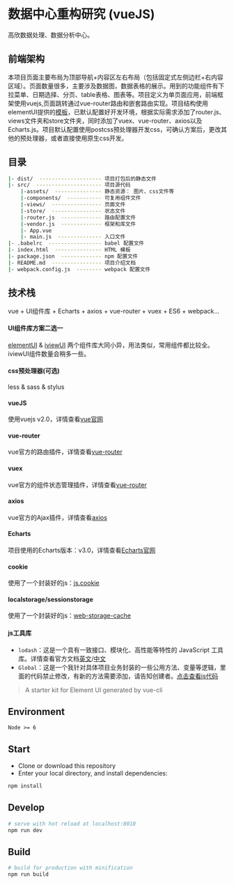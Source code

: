 # 数据中心重构研究 (vueJS)
高欣数据处理、数据分析中心。

## 前端架构
本项目页面主要布局为顶部导航+内容区左右布局（包括固定式左侧边栏+右内容区域）。页面数量很多，主要涉及数据图，数据表格的展示。用到的功能组件有下拉菜单、日期选择、分页、table表格、图表等。项目定义为单页面应用，前端框架使用vuejs,页面跳转通过vue-router路由和嵌套路由实现。项目结构使用elementUI提供的[模板](https://github.com/ElementUI/element-starter)，已默认配置好开发环境，根据实际需求添加了router.js、views文件夹和store文件夹，同时添加了vuex、vue-router、axios以及Echarts.js。项目默认配置使用postcss预处理器开发css，可确认方案后，更改其他的预处理器，或者直接使用原生css开发。

## 目录
```bash
|- dist/  -------------------- 项目打包后的静态文件
|- src/  --------------------- 项目源代码
    |-assets/  --------------- 静态资源： 图片、css文件等
    |-components/  ----------- 可复用组件文件
    |-views/  ---------------- 页面文件
    |-store/  ---------------- 状态文件
    |-router.js  ------------- 路由配置文件
    |-vendor.js  ------------- 框架和库文件
    |- App.vue
    |- main.js  -------------- 入口文件
|- .babelrc  ----------------- babel 配置文件
|- index.html  --------------- HTML 模板
|- package.json  ------------- npm 配置文件
|- README.md  ---------------- 项目介绍文档
|- webpack.config.js  -------- webpack 配置文件
```

## 技术栈
vue + UI组件库 + Echarts + axios + vue-router + vuex + ES6 + webpack...

#### UI组件库方案二选一
[elementUI](http://element.eleme.io/#/zh-CN/component) & [iviewUI](https://www.iviewui.com/components)
两个组件库大同小异，用法类似，常用组件都比较全。iviewUI组件数量会稍多一些。

#### css预处理器(可选)
less & sass & stylus

#### vueJS
使用vuejs v2.0，详情查看[vue官网](https://cn.vuejs.org)

#### vue-router
vue官方的路由插件，详情查看[vue-router](https://router.vuejs.org/zh-cn/essentials/getting-started.html)

#### vuex
vue官方的组件状态管理插件，详情查看[vue-router](http://vuex.vuejs.org/zh-cn/)

#### axios
vue官方的Ajax插件，详情查看[axios](https://github.com/mzabriskie/axios)

#### Echarts
项目使用的Echarts版本：v3.0，详情查看[Echarts官网](http://echarts.baidu.com/)

#### cookie
使用了一个封装好的js：[js.cookie](https://github.com/js-cookie/js-cookie)

#### localstorage/sessionstorage
使用了一个封装好的js：[web-storage-cache](https://github.com/WQTeam/web-storage-cache)

#### js工具库
* `lodash`：这是一个具有一致接口、模块化、高性能等特性的 JavaScript 工具库。详情查看官方文档[英文](https://lodash.com/)/[中文](http://lodashjs.com/)
* `Global`：这是一个我针对具体项目业务封装的一些公用方法、变量等逻辑，里面的代码禁止修改，有新的方法需要添加，请告知创建者。[点击查看js代码](./src/js/lib/Global.js)




> A starter kit for Element UI generated by vue-cli

## Environment

`Node >= 6`

## Start

 - Clone or download this repository
 - Enter your local directory, and install dependencies:

``` bash
npm install
```

## Develop

``` bash
# serve with hot reload at localhost:8010
npm run dev
```

## Build

``` bash
# build for production with minification
npm run build
```
